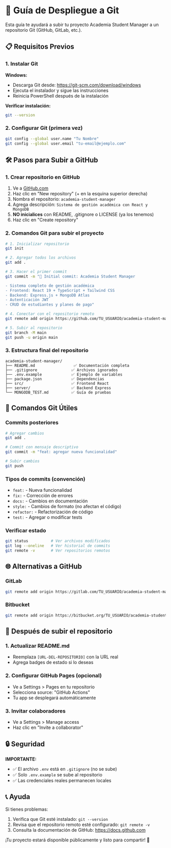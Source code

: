 # 🚀 Guía de Despliegue a Git

Esta guía te ayudará a subir tu proyecto Academia Student Manager a un repositorio Git (GitHub, GitLab, etc.).

## 📋 Requisitos Previos

### 1. Instalar Git
**Windows:**
- Descarga Git desde: https://git-scm.com/download/windows
- Ejecuta el instalador y sigue las instrucciones
- Reinicia PowerShell después de la instalación

**Verificar instalación:**
```bash
git --version
```

### 2. Configurar Git (primera vez)
```bash
git config --global user.name "Tu Nombre"
git config --global user.email "tu-email@ejemplo.com"
```

## 🛠️ Pasos para Subir a GitHub

### 1. Crear repositorio en GitHub
1. Ve a [GitHub.com](https://github.com)
2. Haz clic en "New repository" (+ en la esquina superior derecha)
3. Nombra el repositorio: `academia-student-manager`
4. Agrega descripción: `Sistema de gestión académica con React y MongoDB`
5. **NO inicialices** con README, .gitignore o LICENSE (ya los tenemos)
6. Haz clic en "Create repository"

### 2. Comandos Git para subir el proyecto
```bash
# 1. Inicializar repositorio
git init

# 2. Agregar todos los archivos
git add .

# 3. Hacer el primer commit
git commit -m "🎉 Initial commit: Academia Student Manager

- Sistema completo de gestión académica
- Frontend: React 19 + TypeScript + Tailwind CSS
- Backend: Express.js + MongoDB Atlas
- Autenticación JWT
- CRUD de estudiantes y planes de pago"

# 4. Conectar con el repositorio remoto
git remote add origin https://github.com/TU_USUARIO/academia-student-manager.git

# 5. Subir al repositorio
git branch -M main
git push -u origin main
```

### 3. Estructura final del repositorio
```
academia-student-manager/
├── README.md                 ✅ Documentación completa
├── .gitignore               ✅ Archivos ignorados
├── .env.example             ✅ Ejemplo de variables
├── package.json             ✅ Dependencias
├── src/                     ✅ Frontend React
├── server/                  ✅ Backend Express
└── MONGODB_TEST.md          ✅ Guía de pruebas
```

## 🔄 Comandos Git Útiles

### Commits posteriores
```bash
# Agregar cambios
git add .

# Commit con mensaje descriptivo
git commit -m "feat: agregar nueva funcionalidad"

# Subir cambios
git push
```

### Tipos de commits (convención)
- `feat:` - Nueva funcionalidad
- `fix:` - Corrección de errores
- `docs:` - Cambios en documentación
- `style:` - Cambios de formato (no afectan el código)
- `refactor:` - Refactorización de código
- `test:` - Agregar o modificar tests

### Verificar estado
```bash
git status          # Ver archivos modificados
git log --oneline   # Ver historial de commits
git remote -v       # Ver repositorios remotos
```

## 🌐 Alternativas a GitHub

### GitLab
```bash
git remote add origin https://gitlab.com/TU_USUARIO/academia-student-manager.git
```

### Bitbucket
```bash
git remote add origin https://bitbucket.org/TU_USUARIO/academia-student-manager.git
```

## 🚀 Después de subir el repositorio

### 1. Actualizar README.md
- Reemplaza `[URL-DEL-REPOSITORIO]` con la URL real
- Agrega badges de estado si lo deseas

### 2. Configurar GitHub Pages (opcional)
- Ve a Settings > Pages en tu repositorio
- Selecciona source: "GitHub Actions"
- Tu app se desplegará automáticamente

### 3. Invitar colaboradores
- Ve a Settings > Manage access
- Haz clic en "Invite a collaborator"

## 🔒 Seguridad

**IMPORTANTE:** 
- ✅ El archivo `.env` está en `.gitignore` (no se sube)
- ✅ Solo `.env.example` se sube al repositorio
- ✅ Las credenciales reales permanecen locales

## 📞 Ayuda

Si tienes problemas:
1. Verifica que Git esté instalado: `git --version`
2. Revisa que el repositorio remoto esté configurado: `git remote -v`
3. Consulta la documentación de GitHub: https://docs.github.com

¡Tu proyecto estará disponible públicamente y listo para compartir! 🎉